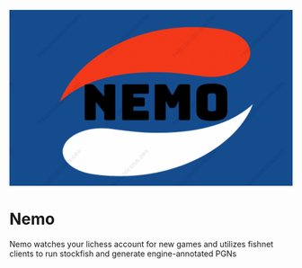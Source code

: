 ![](assets/logo.png)
# Nemo
Nemo watches your lichess account for new games and utilizes fishnet clients to run stockfish and generate engine-annotated PGNs
